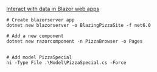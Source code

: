 [Interact with data in Blazor web apps](https://learn.microsoft.com/en-us/training/modules/interact-with-data-blazor-web-apps/)


```
# Create blazorserver app
dotnet new blazorserver -o BlazingPizzaSite -f net6.0

# Add a new component
dotnet new razorcomponent -n PizzaBrowser -o Pages


# Add model PizzaSpecial
ni -Type File .\Model\PizzaSpecial.cs -Force



```
